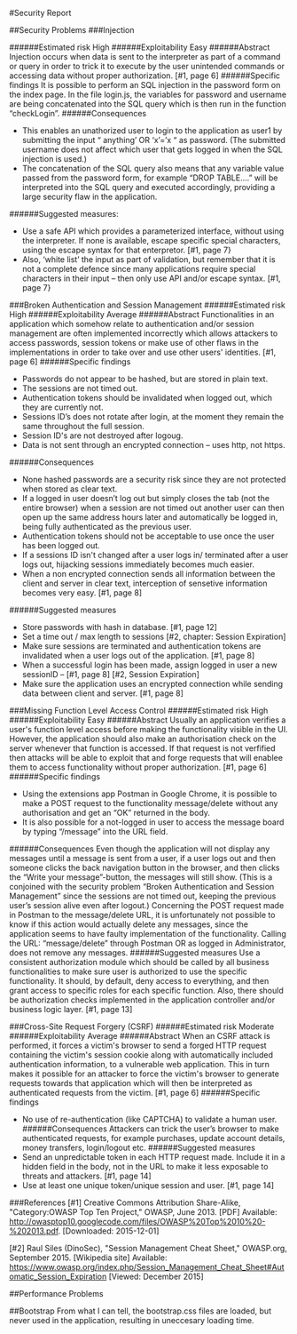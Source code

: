 #Security Report 


##Security Problems
###Injection

######Estimated risk
High
######Exploitability
Easy
######Abstract
Injection occurs when data is sent to the interpreter as part of a command or query in order to trick it to execute by the user unintended commands or accessing data without proper authorization. [#1, page 6]
######Specific findings
It is possible to perform an SQL injection in the password form on the index page. 
In the file login.js, the variables for password and username are being concatenated into the SQL query which is then run in the function “checkLogin”.
######Consequences
* This enables an unathorized user to login to the application as user1 by submitting the input “ anything’ OR ‘x’=’x “ as password. (The submitted username does not affect which user that gets logged in when the SQL injection is used.) 
* The concatenation of the SQL query also means that any variable value passed from the password form, for example “DROP TABLE….” will be interpreted into the SQL query and executed accordingly, providing a large security flaw in the application. 

######Suggested measures: 
* Use a safe API which provides a parameterized interface, without using the interpreter. If none is available, escape specific special characters, using the escape syntax for that enterpretor.  [#1, page 7}
* Also,  ‘white list’ the input as part of validation, but remember that it is not a complete defence since many applications require special characters in their input – then only use API and/or escape syntax.
[#1, page 7}

###Broken Authentication and Session Management
######Estimated risk
High
######Exploitability
Average
######Abstract
Functionalities in an application which somehow relate to authentication and/or session management are often implemented incorrectly which allows attackers to access passwords, session tokens or make use of other flaws in the implementations in order to take over and use other users' identities. [#1, page 6]
######Specific findings
* Passwords do not appear to be hashed, but are stored in plain text.
* The sessions are not timed out.
* Authentication tokens should be invalidated when logged out, which they are currently not.
* Sessions ID’s does not rotate after login, at the moment they remain the same throughout the full session. 
* Session ID's are not destroyed after logoug.
* Data is not sent through an encrypted connection – uses http, not https.

######Consequences
* None hashed passwords are a security risk since they are not protected when stored as clear text. 
* If a logged in user doesn’t log out but simply closes the tab (not the entire browser) when a session are not timed out another user can then open up the same address hours later and automatically be logged in, being fully authenticated as the previous user. 
* Authentication tokens should not be acceptable to use once the user has been logged out.
* If a sessions ID isn't changed after a user logs in/ terminated after a user logs out, hijacking sessions immediately becomes much easier.
* When a non encrypted connection sends all information between the client and server in clear text, interception of sensetive information becomes very easy. [#1, page 8]

######Suggested measures
* Store passwords with hash in database. [#1, page 12]
* Set a time out / max length to sessions [#2, chapter: Session Expiration]
* Make sure sessions are terminated and authentication tokens are invalidated when a user logs out of the application. [#1, page 8]
* When a successful login has been made, assign logged in user a new sessionID – [#1, page 8] [#2, Session Expiration]
* Make sure the application uses an encrypted connection while sending data between client and server. [#1, page 8]

###Missing Function Level Access Control
######Estimated risk
High
######Exploitability
Easy
######Abstract
Usually an application verifies a user's function level access before making the functionality visible in the UI.  However, the application should also make an authorisation check on the server whenever that function is accessed. If that request is not verfified then attacks will be able to exploit that and forge requests that will enablee them to access functionality without proper authorization. [#1, page 6]
######Specific findings
* Using the extensions app Postman in Google Chrome, it is possible to make a POST request to the functionality message/delete without any authorisation and get an “OK” returned in the body. 
* It is also possible for a not-logged in user to access the message board by typing “/message” into the URL field.

######Consequences
Even though the application will not display any messages until a message is sent from a user, if a user logs out and then someone clicks the back navigation button in the browser, and then clicks the “Write your message”-button, the messages will still show. (This is a conjoined with the security problem “Broken Authentication and Session Management” since the sessions are not timed out, keeping the previous user’s session alive even after logout.)
Concerning the POST request made in Postman to the message/delete URL, it is unfortunately not possible to know if this action would actually delete any messages, since the application seems to have faulty implementation of the functionality. Calling the URL: “message/delete” through Postman OR as logged in Administrator, does not remove any messages.
######Suggested measures
Use a consistent authorization module which should be called by all business functionalities to make sure user is authorized to use the specific functionality. It should, by default, deny access to everything, and then grant access to specific roles for each specific function. Also, there should be authorization checks implemented in the application controller and/or business logic layer. [#1, page 13]

###Cross-Site Request Forgery (CSRF)
######Estimated risk
Moderate
######Exploitability
Average
######Abstract
When an CSRF attack is performed, it forces a victim's browser to send a forged HTTP request containing the victim's session cookie along with automatically included authentication information, to a vulnerable web application. This in turn makes it possible for an attacker to force the victim's browser to generate requests towards that application which will then be interpreted as authenticated requests from the victim. [#1, page 6]
######Specific findings
* No use of re-authentication (like CAPTCHA) to validate a human user.
######Consequences
Attackers can trick the user’s browser to make authenticated requests, for example purchases, update account details, money transfers, login/logout etc.
######Suggested measures
* Send an unpredictable token in each HTTP request made. Include it in a hidden field in the body, not in the URL to make it less exposable to threats and attackers. [#1, page 14]
* Use at least one unique token/unique session and user. [#1, page 14]



###References
[#1] Creative Commons Attribution Share-Alike, "Category:OWASP Top Ten Project," OWASP, June 2013. 
[PDF] Available: http://owasptop10.googlecode.com/files/OWASP%20Top%2010%20-%202013.pdf. 
[Downloaded: 2015-12-01]

[#2] 
Raul Siles (DinoSec), "Session Management Cheat Sheet," OWASP.org, September 2015. 
[Wikipedia site] Available: https://www.owasp.org/index.php/Session_Management_Cheat_Sheet#Automatic_Session_Expiration [Viewed: December 2015]



##Performance Problems

##Bootstrap
From what I can tell, the bootstrap.css files are loaded, but never used in the application, resulting in uneccesary loading time. 


